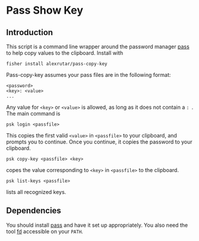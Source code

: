 # Pass Show Key
## Introduction
This script is a command line wrapper around the password manager [pass](https://www.passwordstore.org) to help copy values to the clipboard.
Install with
```
fisher install alexrutar/pass-copy-key
```
Pass-copy-key assumes your pass files are in the following format:
```
<password>
<key>: <value>
...
```
Any value for `<key>` or `<value>` is allowed, as long as it does not contain a `: `.
The main command is
```
psk login <passfile>
```
This copies the first valid `<value>` in `<passfile>` to your clipboard, and prompts you to continue.
Once you continue, it copies the password to your clipboard.
```
psk copy-key <passfile> <key>
```
copes the value corresponding to `<key>` in `<passfile>` to the clipboard.
```
psk list-keys <passfile>
```
lists all recognized keys.

## Dependencies
You should install [pass](https://www.passwordstore.org) and have it set up appropriately.
You also need the tool [fd](https://github.com/sharkdp/fd) accessible on your `PATH`.
